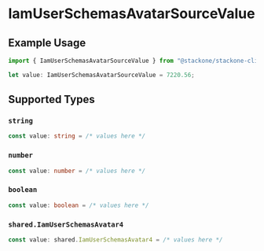 # IamUserSchemasAvatarSourceValue

## Example Usage

```typescript
import { IamUserSchemasAvatarSourceValue } from "@stackone/stackone-client-ts/sdk/models/shared";

let value: IamUserSchemasAvatarSourceValue = 7220.56;
```

## Supported Types

### `string`

```typescript
const value: string = /* values here */
```

### `number`

```typescript
const value: number = /* values here */
```

### `boolean`

```typescript
const value: boolean = /* values here */
```

### `shared.IamUserSchemasAvatar4`

```typescript
const value: shared.IamUserSchemasAvatar4 = /* values here */
```

